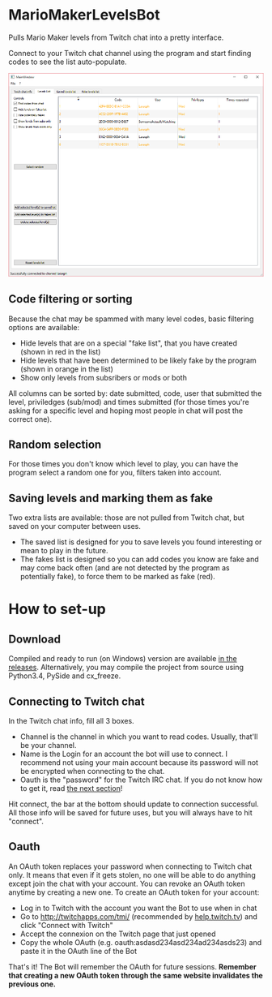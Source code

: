 # MarioMakerLevelsBot
Pulls Mario Maker levels from Twitch chat into a pretty interface.

Connect to your Twitch chat channel using the program and start finding codes to see the list auto-populate.

![levels_tab](./doc/img/levels_list.png)

## Code filtering or sorting
Because the chat may be spammed with many level codes, basic filtering options are available:

- Hide levels that are on a special "fake list", that you have created (shown in red in the list)
- Hide levels that have been determined to be likely fake by the program (shown in orange in the list)
- Show only levels from subsribers or mods or both

All columns can be sorted by: date submitted, code, user that submitted the level, priviledges (sub/mod) and times submitted (for those times you're asking for a specific level and hoping most people in chat will post the correct one).

## Random selection
For those times you don't know which level to play, you can have the program select a random one for you, filters taken into account.

## Saving levels and marking them as fake
Two extra lists are available: those are not pulled from Twitch chat, but saved on your computer between uses.

- The saved list is designed for you to save levels you found interesting or mean to play in the future.
- The fakes list is designed so you can add codes you know are fake and may come back often (and are not detected by the program as potentially fake), to force them to be marked as fake (red).

# How to set-up
## Download
Compiled and ready to run (on Windows) version are available [in the releases](./releases).
Alternatively, you may compile the project from source using Python3.4, PySide and cx_freeze.

## Connecting to Twitch chat
In the Twitch chat info, fill all 3 boxes.
- Channel is the channel in which you want to read codes. Usually, that'll be your channel.
- Name is the Login for an account the bot will use to connect. I recommend not using your main account because its password will not be encrypted when connecting to the chat.
- Oauth is the "password" for the Twitch IRC chat. If you do not know how to get it, read [the next section](#oauth)!

Hit connect, the bar at the bottom should update to connection successful. All those info will be saved for future uses, but you will always have to hit "connect".

## Oauth

An OAuth token replaces your password when connecting to Twitch chat only.
It means that even if it gets stolen, no one will be able to do anything except join the chat with your account.
You can revoke an OAuth token anytime by creating a new one.
To create an OAuth token for your account:

- Log in to Twitch with the account you want the Bot to use when in chat
- Go to http://twitchapps.com/tmi/ (recommended by [help.twitch.tv](http://help.twitch.tv/customer/portal/articles/1302780-twitch-irc)) and click "Connect with Twitch"
- Accept the connexion on the Twitch page that just opened
- Copy the whole OAuth (e.g. oauth:asdasd234asd234ad234asds23) and paste it in the OAuth line of the Bot

That's it! The Bot will remember the OAuth for future sessions.
**Remember that creating a new OAuth token through the same website invalidates the previous one.**
